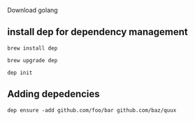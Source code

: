 Download golang

## install dep for dependency management
`brew install dep`

`brew upgrade dep`

`dep init`

## Adding depedencies
`dep ensure -add github.com/foo/bar github.com/baz/quux`


